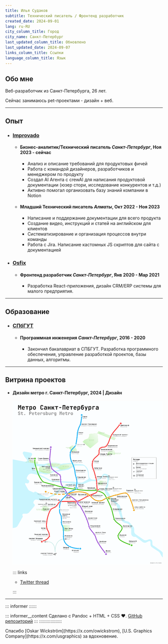 ```yaml
---
title: Илья Судаков
subtitle: Технический писатель / Фронтенд разработчик
created_date: 2024-09-01
lang: ru-RU
city_column_title: Город
city_name: Санкт-Петербург
last_updated_column_title: Обновлено
last_updated_date: 2024-09-07
links_column_title: Ссылки
language_column_title: Язык
---
```


## Обо мне

Веб-разработчик из Санкт-Петербурга, 26 лет.

Сейчас занимаюсь pet-проектами - дизайн + веб.

---

## Опыт

<section class="experience-list">

- ### [Improvado](https://improvado.io)
  - #### <span>Бизнес-аналитик/Технический писатель</span> <span>_Санкт-Петербург_, Ноя 2023 - сейчас</span>
    - Анализ и описание требований для продуктовых фичей
    - Работа с командой дизайнеров, разработчиков и менеджером по продукту
    - Создал AI Агента с crewAI для написания продуктовой документации (юзер стори, исследование конкурентов и т.д.)
    - Активно помогал организовать базу знаний компании в Notion
  - #### <span>Младший Технический писатель</span> <span>_Алматы_, Окт 2022 - Ноя 2023</span>
    - Написание и поддержание документации для всего продукта
    - Создание видео, инструкций и статей на английском для клиентов
    - Систематизирование и организация процессов внутри команды
    - Работа с Jira. Написание кастомных JS скриптов для сайта с документацией
- ### [Osfix](https://osfix.ru)
  - #### <span>Фронтенд разработчик</span> <span>_Санкт-Петербург_, Янв 2020 - Мар 2021</span>
    - Разработка React-приложения, дизайн CRM/ERP системы для малого предприятия.

</section>

---

## Образование

<section class="experience-list">

- ### [СПбГУТ](https://sut.ru)
  - #### <span>Программная инженерия</span> <span>_Санкт-Петербург_, 2016 - 2020</span>
    - Закончил бакалавриат в СПБГУТ. Разработка программного обеспечения, управление разработкой проектов, базы данных, алгоритмы.

</section>

---

## Витрина проектов

<section class="showcase-list">

- #### Дизайн метро г. Санкт-Петербург, 2024 | Дизайн

  [![Метро Санкт-Петербурга](/assets/metro_spb.png)](https://x.com/ilyasudakov_dev/status/1831182730467672080)

  ::: links

  - [Twitter thread](https://x.com/ilyasudakov_dev/status/1831182730467672080)

  :::
  </section>

---

::: informer ::::::

<!-- prettier-ignore -->
::: informer__content
Сделано с Pandoc + HTML + CSS ♥. [GitHub репозиторий](https://github.com/ilyasudakov/monospace/)
:::
::::::::::::::::::

<footer>
Спасибо [Oskar Wickström](https://x.com/owickstrom), [U.S. Graphics Company](https://x.com/usgraphics) за вдохновение.
</footer>
